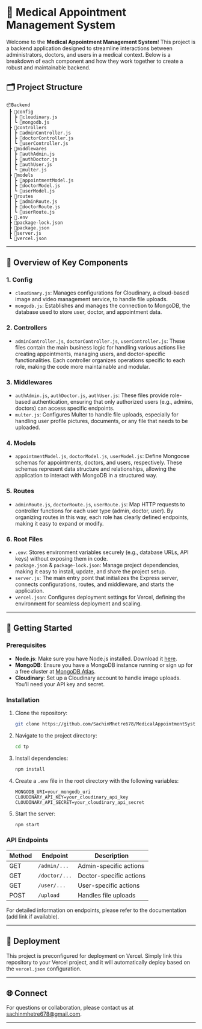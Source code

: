 # 🏥 Medical Appointment Management System

Welcome to the **Medical Appointment Management System**! This project is a backend application designed to streamline interactions between administrators, doctors, and users in a medical context. Below is a breakdown of each component and how they work together to create a robust and maintainable backend.

## 🗂️ Project Structure

```plaintext
📦Backend
 ┣ 📂config
 ┃ ┣ 📜cloudinary.js
 ┃ ┗ 📜mongodb.js
 ┣ 📂controllers
 ┃ ┣ 📜adminController.js
 ┃ ┣ 📜doctorController.js
 ┃ ┗ 📜userController.js
 ┣ 📂middlewares
 ┃ ┣ 📜authAdmin.js
 ┃ ┣ 📜authDoctor.js
 ┃ ┣ 📜authUser.js
 ┃ ┗ 📜multer.js
 ┣ 📂models
 ┃ ┣ 📜appointmentModel.js
 ┃ ┣ 📜doctorModel.js
 ┃ ┗ 📜userModel.js
 ┣ 📂routes
 ┃ ┣ 📜adminRoute.js
 ┃ ┣ 📜doctorRoute.js
 ┃ ┗ 📜userRoute.js
 ┣ 📜.env
 ┣ 📜package-lock.json
 ┣ 📜package.json
 ┣ 📜server.js
 ┗ 📜vercel.json
```

---

## 📖 Overview of Key Components

### 1. **Config**
   - `cloudinary.js`: Manages configurations for Cloudinary, a cloud-based image and video management service, to handle file uploads.
   - `mongodb.js`: Establishes and manages the connection to MongoDB, the database used to store user, doctor, and appointment data.

### 2. **Controllers**
   - `adminController.js`, `doctorController.js`, `userController.js`: These files contain the main business logic for handling various actions like creating appointments, managing users, and doctor-specific functionalities. Each controller organizes operations specific to each role, making the code more maintainable and modular.

### 3. **Middlewares**
   - `authAdmin.js`, `authDoctor.js`, `authUser.js`: These files provide role-based authentication, ensuring that only authorized users (e.g., admins, doctors) can access specific endpoints.
   - `multer.js`: Configures Multer to handle file uploads, especially for handling user profile pictures, documents, or any file that needs to be uploaded.

### 4. **Models**
   - `appointmentModel.js`, `doctorModel.js`, `userModel.js`: Define Mongoose schemas for appointments, doctors, and users, respectively. These schemas represent data structure and relationships, allowing the application to interact with MongoDB in a structured way.

### 5. **Routes**
   - `adminRoute.js`, `doctorRoute.js`, `userRoute.js`: Map HTTP requests to controller functions for each user type (admin, doctor, user). By organizing routes in this way, each role has clearly defined endpoints, making it easy to expand or modify.

### 6. **Root Files**
   - `.env`: Stores environment variables securely (e.g., database URLs, API keys) without exposing them in code.
   - `package.json` & `package-lock.json`: Manage project dependencies, making it easy to install, update, and share the project setup.
   - `server.js`: The main entry point that initializes the Express server, connects configurations, routes, and middleware, and starts the application.
   - `vercel.json`: Configures deployment settings for Vercel, defining the environment for seamless deployment and scaling.

---

## 🚀 Getting Started

### Prerequisites

- **Node.js**: Make sure you have Node.js installed. Download it [here](https://nodejs.org/).
- **MongoDB**: Ensure you have a MongoDB instance running or sign up for a free cluster at [MongoDB Atlas](https://www.mongodb.com/atlas).
- **Cloudinary**: Set up a Cloudinary account to handle image uploads. You’ll need your API key and secret.

### Installation

1. Clone the repository:
   ```bash
   git clone https://github.com/SachinMhetre678/MedicalAppointmentSystem.git
   ```
2. Navigate to the project directory:
   ```bash
   cd tp
   ```
3. Install dependencies:
   ```bash
   npm install
   ```
4. Create a `.env` file in the root directory with the following variables:
   ```plaintext
   MONGODB_URI=your_mongodb_uri
   CLOUDINARY_API_KEY=your_cloudinary_api_key
   CLOUDINARY_API_SECRET=your_cloudinary_api_secret
   ```

5. Start the server:
   ```bash
   npm start
   ```

### API Endpoints

| Method | Endpoint           | Description                     |
|--------|---------------------|---------------------------------|
| GET    | `/admin/...`        | Admin-specific actions         |
| GET    | `/doctor/...`       | Doctor-specific actions        |
| GET    | `/user/...`         | User-specific actions          |
| POST   | `/upload`           | Handles file uploads           |

For detailed information on endpoints, please refer to the documentation (add link if available).

---

## 📂 Deployment

This project is preconfigured for deployment on Vercel. Simply link this repository to your Vercel project, and it will automatically deploy based on the `vercel.json` configuration.

---

## 🌐 Connect

For questions or collaboration, please contact us at sachinmhetre678@gmail.com.

---
